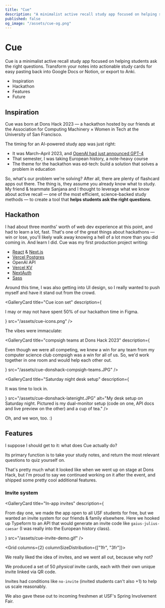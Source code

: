 ```yaml
---
title: "Cue"
description: "A minimalist active recall study app focused on helping students ask the right questions. Transform your notes into actionable study cards for easy pasting back into Google Docs or Notion, or export to Anki."
published: false
og_image: "/assets/cue-og.png"
---
```


# Cue

Cue is a minimalist active recall study app focused on helping students ask the right questions. Transform your notes into actionable study cards for easy pasting back into Google Docs or Notion, or export to Anki.

<GalleryCard
  src="/assets/cue-og.png"
  alt="Cue wordmark banner"
/>

<nav class="table-of-contents">
  <ul>
    <li>
      <Link href="#inspiration">Inspiration</Link>
    </li>
    <li>
      <Link href="#hackathon">Hackathon</Link>
    </li>
    <li>
      <Link href="#features">Features</Link>
    </li>
    <li>
      <Link href="#future">Future</Link>
    </li>
  </ul>
</nav>

## Inspiration

Cue was born at Dons Hack 2023 — a hackathon hosted by our friends at the Association for Computing Machinery × Women in Tech at the University of San Francisco.

The timing for an AI-powered study app was just right:

- It was March–April 2023, and [OpenAI had just announced GPT-4](https://openai.com/research/gpt-4)
- That semester, I was taking European history, a note-heavy course
- The theme for the hackathon was ed-tech: build a solution that solves a problem in education

So, what's our problem we're solving? After all, there are plenty of flashcard apps out there. The thing is, they assume you already know what to study. My friend & teammate Sanjana and I thought to leverage what we know about active recall — one of the most efficient, science-backed study methods — to create a tool that **helps students ask the right questions**.

## Hackathon

I had about three months' worth of web dev experience at this point, and had to learn a lot, fast. That's one of the great things about hackathons — win or lose, you'll likely walk away knowing a hell of a lot more than you did coming in. And learn I did. Cue was my first production project writing:

- [React](https://react.dev) & [Next.js](https://nextjs.org)
- [Vercel Postgres](https://vercel.com/docs/storage/vercel-postgres)
- OpenAI API
- [Vercel KV](https://vercel.com/docs/storage/vercel-kv)
- [NextAuth](https://github.com/nextauthjs/next-auth)
- [Sass](https://sass-lang.com)

Around this time, I was also getting into UI design, so I really wanted to push myself and have it stand out from the crowd.

<GalleryCard
  title="Cue icon set"
  description={<p>I may or may not have spent 50% of our hackathon time in Figma.</p>}
  src="/assets/cue-icons.png"
/>

The vibes were immaculate:

<GalleryCard
  title="compsigh teams at Dons Hack 2023"
  description={<p>Even though we were all competing, we knew a win for any team from <Link href="/projects/compsigh">my computer science club compsigh</Link> was a win for all of us. So, we'd work together in one room and would help each other out.</p>}
  src="/assets/cue-donshack-compsigh-teams.JPG"
/>

<Spacer size={32} />

<GalleryCard
  title="Saturday night desk setup"
  description={<p>It was time to lock in.</p>}
  src="/assets/cue-donshack-latenight.JPG"
  alt="My desk setup on Saturday night. Pictured is my dual-monitor setup (code on one, API docs and live preview on the other) and a cup of tea."
/>

Oh, and we won, too. :)

<GalleryCard
  src="/assets/cue-donshack-certificate.JPG"
  alt="A certificate congratulating me for winning Best App at Dons Hack 2023."
/>

## Features

I suppose I should get to it: what does Cue actually do?

Its primary function is to take your study notes, and return the most relevant questions to quiz yourself on.

<GalleryCard
  title="Cue beta demo from May 2023, not long after the hackathon"
  src="/assets/cue-may2023-beta-demo.gif"
/>

That's pretty much what it looked like when we went up on stage at Dons Hack, but I'm proud to say we continued working on it after the event, and shipped some pretty cool additional features.

### Invite system

<GalleryCard
  title="In-app invites"
  description={<p>From day one, we made the app open to all USF students for free, but we wanted an invite system for our friends & family elsewhere. Here we hooked up Typeform to an API that would generate an invite code like <code>gaius-julius-caesar</code> (I was really into the European history class).</p>}
  src="/assets/cue-invite-demo.gif"
/>

<Spacer size={32} />

<Grid columns={2} columnSizeDistribution={["1fr", "3fr"]}>
  <GalleryCard
    src="/assets/cue-invite-cards.gif"
    alt="A demo of physical Cue invite cards with unique QR codes on the back"
  />
  <div>
    <p>We really liked the idea of invites, and we went all out, because why not?</p>
    <p>We produced a set of 50 <em>physical</em> invite cards, each with their own unique invite linked via QR code.</p>
    <p>Invites had conditions like <code>no-invite</code> (invited students can&apos;t also +1) to help us scale reasonably.</p>
    <p>We also gave these out to incoming freshmen at USF&apos;s Spring Involvement Fair.</p>
  </div>
</Grid>
